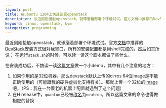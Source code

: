 ```yaml
---
layout: post
title: 在ubuntu 1204上快速部署openstack
description: 最近刚刚接触openstack，就琢磨着部署个环境试试。官方文档中推荐的DevStack安装方式很对我胃口。
keyword: linux, openstack, kvm
categories: programming
---
```


最近刚刚接触openstack，就琢磨着部署个环境试试。官方[文档](http://www.openstack.org/software/start/)中推荐的[DevStack](http://devstack.org/)安装方式很对我胃口，所有的安装配置都是用shell完成的，然后如其所说： 在运行`stack.sh`的时候，可以读一读这个脚本都做了些什么。

在安装成功后，不妨读一读[这篇文章](http://blog.aaronorosen.com/building-a-multi-tier-application-with-openstack/)做一个小demo，其中有几个注意的地方：

1. 如果你用的是32位机器，那么devstack默认上传的cirros 64位image是不能正确使用的（可能跟我的硬件虚拟化支持有关）。那就上传一个32位的[image](http://download.cirros-cloud.net/0.3.1/)吧。（PS：我在一台很老的机器上配置就遇到了这个问题）
1. 在H release中，`quantum`已经被[改名](https://wiki.openstack.org/wiki/ReleaseNotes/Havana#Key_New_Features_5)为`neutron`，所以这篇文章的命令也得做相应的替换